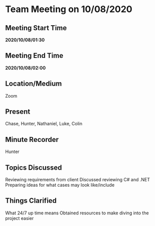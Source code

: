 # Team Meeting on 10/08/2020

## Meeting Start Time

**2020/10/08/01:30**

## Meeting End Time

**2020/10/08/02:00**

## Location/Medium

Zoom

## Present

Chase,
Hunter,
Nathaniel,
Luke,
Colin

## Minute Recorder

Hunter

## Topics Discussed

Reviewing requirements from client
Discussed reviewing C# and .NET
Preparing ideas for what cases may look like/include

## Things Clarified

What 24/7 up time means
Obtained resources to make diving into the project easier

